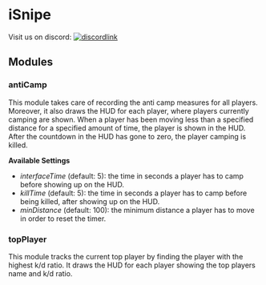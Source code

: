 # iSnipe

Visit us on discord: [![discordlink](https://discordapp.com/assets/e4923594e694a21542a489471ecffa50.svg)](https://discord.gg/G6vkmDy)

## Modules

### antiCamp
This module takes care of recording the anti camp measures for all players. Moreover, it also draws the HUD for each player, where players currently camping are shown. When a player has been moving less than a specified distance for a specified amount of time, the player is shown in the HUD. After the countdown in the HUD has gone to zero, the player camping is killed.

__Available Settings__
- _interfaceTime_ (default: 5): the time in seconds a player has to camp before showing up on the HUD.
- _killTime_ (default: 5): the time in seconds a player has to camp before being killed, after showing up on the HUD.
- _minDistance_ (default: 100): the minimum distance a player has to move in order to reset the timer.

### topPlayer
This module tracks the current top player by finding the player with the highest k/d ratio.
It draws the HUD for each player showing the top players name and k/d ratio.
